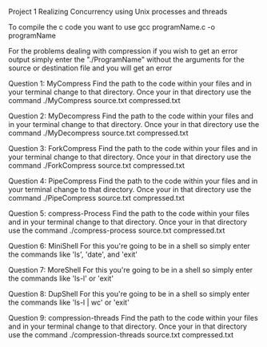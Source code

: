Project 1 Realizing Concurrency using Unix processes and threads

To compile the c code you want to use gcc programName.c -o programName

For the problems dealing with compression if you wish to get an error output simply enter the "./ProgramName" without the arguments for the source or destination file and you will get an error

Question 1: MyCompress
Find the path to the code within your files and in your terminal change to that directory. Once your in that directory use the command ./MyCompress source.txt compressed.txt

Question 2: MyDecompress
Find the path to the code within your files and in your terminal change to that directory. Once your in that directory use the command ./MyDecompress source.txt compressed.txt

Question 3: ForkCompress
Find the path to the code within your files and in your terminal change to that directory. Once your in that directory use the command ./ForkCompress source.txt compressed.txt

Question 4: PipeCompress
Find the path to the code within your files and in your terminal change to that directory. Once your in that directory use the command ./PipeCompress source.txt compressed.txt

Question 5: compress-Process
Find the path to the code within your files and in your terminal change to that directory. Once your in that directory use the command ./compress-process source.txt compressed.txt

Question 6: MiniShell
For this you're going to be in a shell so simply enter the commands like 'ls', 'date', and 'exit'

Question 7: MoreShell
For this you're going to be in a shell so simply enter the commands like 'ls-l' or 'exit'

Question 8: DupShell
For this you're going to be in a shell so simply enter the commands like 'ls-l | wc' or 'exit'

Question 9: compression-threads
Find the path to the code within your files and in your terminal change to that directory. Once your in that directory use the command ./compression-threads source.txt compressed.txt


